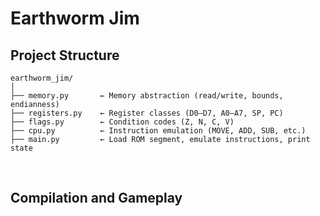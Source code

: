 # Earthworm Jim

## Project Structure
```
earthworm_jim/
│
├── memory.py       ← Memory abstraction (read/write, bounds, endianness)
├── registers.py    ← Register classes (D0–D7, A0–A7, SP, PC)
├── flags.py        ← Condition codes (Z, N, C, V)
├── cpu.py          ← Instruction emulation (MOVE, ADD, SUB, etc.)
├── main.py         ← Load ROM segment, emulate instructions, print state
```

<br>

## Compilation and Gameplay
